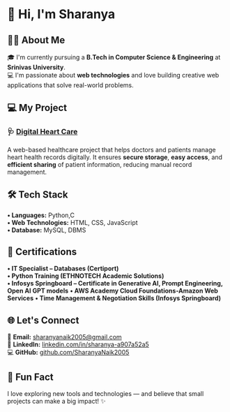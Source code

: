 # 👋 Hi, I'm Sharanya   

## 🧑‍💻 About Me   
🎓 I'm currently pursuing a **B.Tech in Computer Science & Engineering** at **Srinivas University**.   
💻 I'm passionate about **web technologies** and love building creative web applications that solve real-world problems.  

## 💻 My Project   
### 🩺 [Digital Heart Care](https://github.com/SharanyaNaik2005/digital-heart-care/blob/main/README.md)   
A web-based healthcare project that helps doctors and patients manage heart health records digitally.   It ensures **secure storage**, **easy access**, and **efficient sharing** of patient information, reducing manual record management.      
## 🛠️ Tech Stack   
**• Languages:** Python,C   
**• Web Technologies:** HTML, CSS, JavaScript   
**• Database:** MySQL, DBMS   

## 🏅 Certifications   
**• IT Specialist – Databases (Certiport)**   
**• Python Training (ETHNOTECH Academic Solutions)**   
**• Infosys Springboard – Certificate in Generative AI, Prompt Engineering, Open AI GPT models** 
**• AWS Academy Cloud Foundations-Amazon Web Services** 
**• Time Management & Negotiation Skills (Infosys Springboard)**  

## 🌐 Let's Connect   
📧 **Email:** [sharanyanaik2005@gmail.com](mailto:sharanyanaik2005@gmail.com)   
💼 **LinkedIn:** [linkedin.com/in/sharanya-a907a52a5](https://www.linkedin.com/in/sharanya-a907a52a5)   
💻 **GitHub:** [github.com/SharanyaNaik2005](https://github.com/SharanyaNaik2005)    

## 🌟 Fun Fact  
I love exploring new tools and technologies — and believe that small projects can make a big impact! ✨
